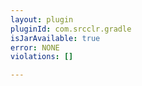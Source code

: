```yaml
---
layout: plugin
pluginId: com.srcclr.gradle
isJarAvailable: true
error: NONE
violations: []

---
```

